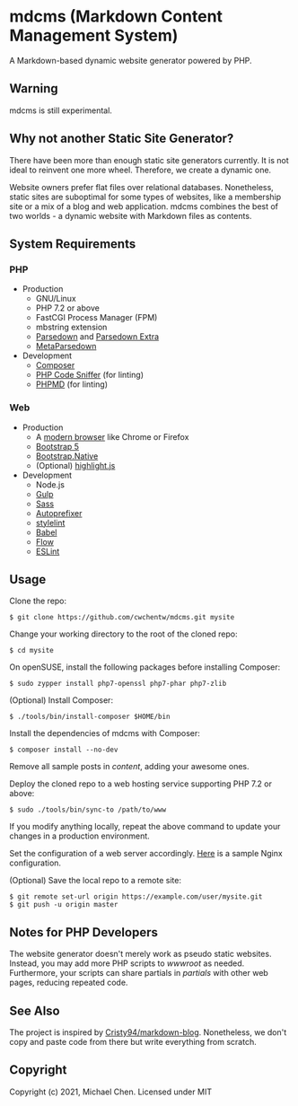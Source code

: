 # mdcms (Markdown Content Management System)

A Markdown-based dynamic website generator powered by PHP.

## Warning

mdcms is still experimental.

## Why not another Static Site Generator?

There have been more than enough static site generators currently. It is not ideal to reinvent one more wheel. Therefore, we create a dynamic one.

Website owners prefer flat files over relational databases. Nonetheless, static sites are suboptimal for some types of websites, like a membership site or a mix of a blog and web application. mdcms combines the best of two worlds - a dynamic website with Markdown files as contents.

## System Requirements

### PHP

* Production
  * GNU/Linux
  * PHP 7.2 or above
  * FastCGI Process Manager (FPM)
  * mbstring extension
  * [Parsedown](https://github.com/erusev/parsedown) and [Parsedown Extra](https://github.com/erusev/parsedown-extra)
  * [MetaParsedown](https://github.com/pagerange/metaparsedown)
* Development
  * [Composer](https://getcomposer.org)
  * [PHP Code Sniffer](https://github.com/squizlabs/PHP_CodeSniffer) (for linting)
  * [PHPMD](https://phpmd.org) (for linting)

### Web

* Production
  * A [modern browser](https://browsehappy.com) like Chrome or Firefox
  * [Bootstrap 5](https://getbootstrap.com)
  * [Bootstrap.Native](https://thednp.github.io/bootstrap.native/)
  * (Optional) [highlight.js](https://highlightjs.org)
* Development
  * Node.js
  * [Gulp](https://gulpjs.com/)
  * [Sass](https://sass-lang.com/)
  * [Autoprefixer](https://github.com/postcss/autoprefixer)
  * [stylelint](https://stylelint.io/)
  * [Babel](https://babeljs.io/)
  * [Flow](https://flow.org/en/)
  * [ESLint](https://eslint.org/)

## Usage

Clone the repo:

```
$ git clone https://github.com/cwchentw/mdcms.git mysite
```

Change your working directory to the root of the cloned repo:

```
$ cd mysite
```

On openSUSE, install the following packages before installing Composer:

```
$ sudo zypper install php7-openssl php7-phar php7-zlib
```

(Optional) Install Composer:

```
$ ./tools/bin/install-composer $HOME/bin
```

Install the dependencies of mdcms with Composer:

```
$ composer install --no-dev
```

Remove all sample posts in *content*, adding your awesome ones.

Deploy the cloned repo to a web hosting service supporting PHP 7.2 or above:

```
$ sudo ./tools/bin/sync-to /path/to/www
```

If you modify anything locally, repeat the above command to update your changes in a production environment.

Set the configuration of a web server accordingly. [Here](/tools/etc/nginx.conf) is a sample Nginx configuration.

(Optional) Save the local repo to a remote site:

```
$ git remote set-url origin https://example.com/user/mysite.git
$ git push -u origin master
```

## Notes for PHP Developers

The website generator doesn't merely work as pseudo static websites. Instead, you may add more PHP scripts to *wwwroot* as needed. Furthermore, your scripts can share partials in *partials* with other web pages, reducing repeated code.

## See Also

The project is inspired by [Cristy94/markdown-blog](https://github.com/Cristy94/markdown-blog). Nonetheless, we don't copy and paste code from there but write everything from scratch.

## Copyright

Copyright (c) 2021, Michael Chen. Licensed under MIT
